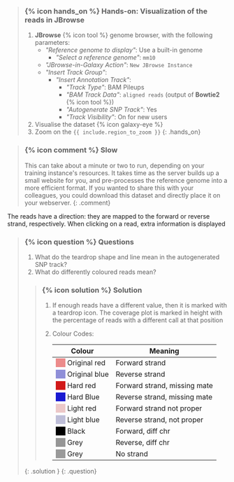 > ### {% icon hands_on %} Hands-on: Visualization of the reads in JBrowse
>
> 1. **JBrowse** {% icon tool %} genome browser, with the following parameters:
>    - *"Reference genome to display"*: Use a built-in genome
>       - *"Select a reference genome"*: `mm10`
>    - *"JBrowse-in-Galaxy Action"*: `New JBrowse Instance`
>    - *"Insert Track Group"*:
>       - *"Insert Annotation Track"*:
>          - *"Track Type"*: BAM Pileups
>          - *"BAM Track Data"*: `aligned reads` (output of **Bowtie2** {% icon tool %})
>          - *"Autogenerate SNP Track"*: Yes
>          - *"Track Visibility"*: On for new users
> 2. Visualise the dataset {% icon galaxy-eye %}
> 3. Zoom on the `{{ include.region_to_zoom }}`
{: .hands_on}

> ### {% icon comment %} Slow
> This can take about a minute or two to run, depending on your training instance's resources. It takes time as the server builds up a small website for you, and pre-processes the reference genome into a more efficient format. If you wanted to share this with your colleagues, you could download this dataset and directly place it on your webserver.
{: .comment}

The reads have a direction: they are mapped to the forward or reverse strand, respectively. When clicking on a read, extra information is displayed

> ### {% icon question %} Questions
>
> 1. What do the teardrop shape and line mean in the autogenerated SNP track?
> 2. What do differently coloured reads mean?
>
> > ### {% icon solution %} Solution
> > 1. If enough reads have a different value, then it is marked with a teardrop icon. The coverage plot is marked in height with the percentage of reads with a different call at that position
> > 2. Colour Codes:
> >
> >    Colour                                                                         | Meaning
> >    ---                                                                            | ---
> >    <i style="background:#ec8b8b">&nbsp;&nbsp;&nbsp;&nbsp;&nbsp;</i> Original red  | Forward strand
> >    <i style="background:#8f8fd8">&nbsp;&nbsp;&nbsp;&nbsp;&nbsp;</i> Original blue | Reverse strand
> >    <i style="background:#d11919">&nbsp;&nbsp;&nbsp;&nbsp;&nbsp;</i> Hard red      | Forward strand, missing mate
> >    <i style="background:#1919d1">&nbsp;&nbsp;&nbsp;&nbsp;&nbsp;</i> Hard Blue     | Reverse strand, missing mate
> >    <i style="background:#ecc8c8">&nbsp;&nbsp;&nbsp;&nbsp;&nbsp;</i> Light red     | Forward strand not proper
> >    <i style="background:#bebed8">&nbsp;&nbsp;&nbsp;&nbsp;&nbsp;</i> Light blue    | Reverse strand, not proper
> >    <i style="background:#000000">&nbsp;&nbsp;&nbsp;&nbsp;&nbsp;</i> Black         | Forward, diff chr
> >    <i style="background:#969696">&nbsp;&nbsp;&nbsp;&nbsp;&nbsp;</i> Grey          | Reverse, diff chr
> >    <i style="background:#999999">&nbsp;&nbsp;&nbsp;&nbsp;&nbsp;</i> Grey          | No strand
> {: .solution }
{: .question}
